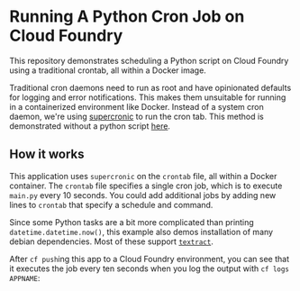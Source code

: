 # Running A Python Cron Job on Cloud Foundry

This repository demonstrates scheduling a Python script on Cloud Foundry using a traditional crontab, all within a Docker image.

Traditional cron daemons need to run as root and have opinionated defaults for logging and error notifications. This makes them unsuitable for running in a containerized environment like Docker. Instead of a system cron daemon, we're using [supercronic](https://github.com/aptible/supercronic) to run the cron tab. This method is demonstrated without a python script [here](https://github.com/Meshcloud/cf-cron). 

## How it works

This application uses `supercronic` on the `crontab` file, all within a Docker container. The `crontab` file specifies a single cron job, which is to execute `main.py` every 10 seconds. You could add additional jobs by adding new lines to `crontab` that specify a schedule and command.

Since some Python tasks are a bit more complicated than printing `datetime.datetime.now()`, this example also demos installation of many debian dependencies. Most of these support [`textract`](https://textract.readthedocs.io/en/stable/installation.html).

After `cf push`ing this app to a Cloud Foundry environment, you can see that it executes the job every ten seconds when you log the output with `cf logs APPNAME`:

```

```


